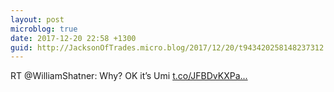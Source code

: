 ```yaml
---
layout: post
microblog: true
date: 2017-12-20 22:58 +1300
guid: http://JacksonOfTrades.micro.blog/2017/12/20/t943420258148237312.html
---
```

RT @WilliamShatner: Why? OK it’s Umi [t.co/JFBDvKXPa...](https://t.co/JFBDvKXPan)
